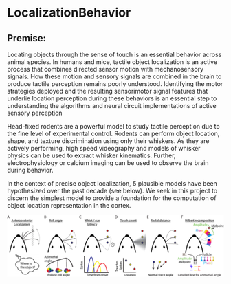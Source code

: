 # LocalizationBehavior

## Premise: 
Locating objects through the sense of touch is an essential behavior across animal species. In humans and mice, tactile object localization is an active process that combines directed sensor motion with mechanosensory signals. How these motion and sensory signals are combined in the brain to produce tactile perception remains poorly understood. Identifying the motor strategies deployed and the resulting sensorimotor signal features that underlie location perception during these behaviors is an essential step to understanding the algorithms and neural circuit implementations of active sensory perception 

Head-fixed rodents are a powerful model to study tactile perception due to the fine level of experimental control. Rodents can perform object location, shape, and texture discrimination using only their whiskers. As they are actively performing, high speed videography and models of whisker physics can be used to extract whisker kinematics. Further, electrophysiology or calcium imaging can be used to observe the brain during behavior. 

In the context of precise object localization, 5 plausible models have been hypothesized over the past decade (see below). We seek in this project to discern the simplest model to provide a foundation for the computation of object location representation in the cortex. 

![Alt text](./pictures/localization_models.png)

